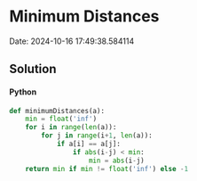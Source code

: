 # Minimum Distances

Date: 2024-10-16 17:49:38.584114

## Solution

#### Python
```python
def minimumDistances(a):
    min = float('inf')
    for i in range(len(a)):
        for j in range(i+1, len(a)):
            if a[i] == a[j]:
                if abs(i-j) < min:
                    min = abs(i-j)
    return min if min != float('inf') else -1
 ```